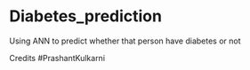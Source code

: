 # Diabetes_prediction

Using ANN to predict whether that person have diabetes or not

Credits #PrashantKulkarni
